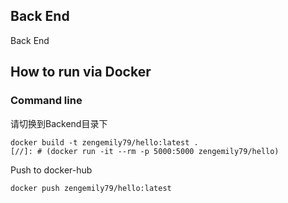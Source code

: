 Back End
----------
Back End
## How to run via Docker


### Command line
请切换到Backend目录下
```
docker build -t zengemily79/hello:latest .
[//]: # (docker run -it --rm -p 5000:5000 zengemily79/hello)
```
Push to docker-hub
```
docker push zengemily79/hello:latest
```

